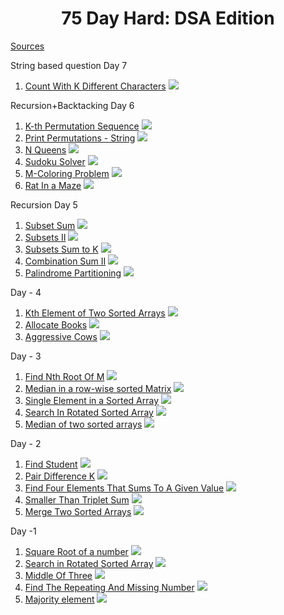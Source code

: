 <h1 align="center">75 Day Hard: DSA Edition</h1>

[Sources](https://takeuforward.org/strivers-a2z-dsa-course/strivers-a2z-dsa-course-sheet-2/) 

String based question Day 7
1. [Count With K Different Characters](https://www.codingninjas.com/studio/problems/count-with-k-different-characters_1214627)&nbsp;<img src="https://img.shields.io/badge/Medium-ffc147" >

Recursion+Backtacking Day 6
1. [K-th Permutation Sequence](https://www.codingninjas.com/studio/problems/1112626)&nbsp;<img src="https://img.shields.io/badge/Medium-ffc147" >
2. [Print Permutations - String](https://www.codingninjas.com/studio/problems/758958)&nbsp;<img src="https://img.shields.io/badge/Easy-65b168" >
3. [N Queens](https://www.codingninjas.com/studio/problems/759332)&nbsp;<img src="https://img.shields.io/badge/Hard-fe4040" >
4. [Sudoku Solver](https://www.codingninjas.com/studio/problems/sudoku-solver_8416969)&nbsp;<img src="https://img.shields.io/badge/Hard-fe4040" >
5. [M-Coloring Problem](https://www.codingninjas.com/studio/problems/m-coloring-problem_981273)&nbsp;<img src="https://img.shields.io/badge/Medium-ffc147" >
6. [Rat In a Maze](https://www.codingninjas.com/studio/problems/rat-in-a-maze-_8842357)&nbsp;<img src="https://img.shields.io/badge/Hard-fe4040" >

Recursion Day 5
1. [Subset Sum](https://www.codingninjas.com/studio/problems/subset-sum_3843086)&nbsp;<img src="https://img.shields.io/badge/Easy-65b168" >
2. [Subsets II](https://www.codingninjas.com/studio/problems/unique-subsets_3625236)&nbsp;<img src="https://img.shields.io/badge/Medium-ffc147" >
3. [Subsets Sum to K](https://www.codingninjas.com/studio/problems/759331)&nbsp;<img src="https://img.shields.io/badge/Medium-ffc147" >
4. [Combination Sum II](https://www.codingninjas.com/studio/problems/1112622)&nbsp;<img src="https://img.shields.io/badge/Medium-ffc147" >
5. [Palindrome Partitioning](https://www.codingninjas.com/studio/problems/palindrome-partitioning_626181)&nbsp;<img src="https://img.shields.io/badge/Hard-fe4040" >

Day - 4
1. [Kth Element of Two Sorted Arrays](https://www.codingninjas.com/studio/problems/1112629)&nbsp;<img src="https://img.shields.io/badge/Hard-fe4040" >
2. [Allocate Books](https://www.codingninjas.com/studio/problems/ayush-gives-ninjatest_1097574)&nbsp;<img src="https://img.shields.io/badge/Medium-ffc147" >
3. [Aggressive Cows](https://www.codingninjas.com/studio/problems/aggressive-cows_1082559)&nbsp;<img src="https://img.shields.io/badge/Medium-ffc147" >

Day - 3
1. [Find Nth Root Of M](https://www.codingninjas.com/studio/problems/1062679)&nbsp;<img src="https://img.shields.io/badge/Easy-65b168" >
2. [Median in a row-wise sorted Matrix](https://www.codingninjas.com/studio/problems/median-of-a-row-wise-sorted-matrix_1115473)&nbsp;<img src="https://img.shields.io/badge/Medium-ffc147" >
3. [Single Element in a Sorted Array](https://www.codingninjas.com/studio/problems/1112654)&nbsp;<img src="https://img.shields.io/badge/Easy-65b168" >
4. [Search In Rotated Sorted Array](https://www.codingninjas.com/studio/problems/630450)&nbsp;<img src="https://img.shields.io/badge/Easy-65b168" >
5. [Median of two sorted arrays](https://www.codingninjas.com/studio/problems/median-of-two-sorted-arrays_985294)&nbsp;<img src="https://img.shields.io/badge/Hard-fe4040" >

Day - 2
1. [Find Student](https://www.codingninjas.com/studio/problems/find-student_3161883)&nbsp;<img src="https://img.shields.io/badge/Easy-65b168" >
2. [Pair Difference K](https://www.codingninjas.com/studio/problems/pair-difference-k_1089634)&nbsp;<img src="https://img.shields.io/badge/Medium-ffc147" >
3. [Find Four Elements That Sums To A Given Value](https://www.codingninjas.com/studio/problems/find-four-elements-that-sums-to-a-given-value_983605)&nbsp;<img src="https://img.shields.io/badge/Medium-ffc147" >
4. [Smaller Than Triplet Sum](https://www.codingninjas.com/studio/problems/3-sum-smaller_3161884)&nbsp;<img src="https://img.shields.io/badge/Medium-ffc147" >
5. [Merge Two Sorted Arrays](https://www.codingninjas.com/studio/problems/ninja-and-sorted-arrays_1214628)&nbsp;<img src="https://img.shields.io/badge/Medium-ffc147" >

Day -1
1. [Square Root of a number](https://www.codingninjas.com/studio/problems/square-root-integral_893351)&nbsp;<img src="https://img.shields.io/badge/Easy-65b168" >
2. [Search in Rotated Sorted Array](https://leetcode.com/problems/search-in-rotated-sorted-array/)&nbsp;<img src="https://img.shields.io/badge/Medium-ffc147" >
3. [Middle Of Three](https://www.codingninjas.com/studio/problems/middle-of-three_1118283)&nbsp;<img src="https://img.shields.io/badge/Easy-65b168" >
4. [Find The Repeating And Missing Number](https://www.codingninjas.com/studio/problems/find-the-repeating-and-missing-number_1062727)&nbsp;<img src="https://img.shields.io/badge/Easy-65b168" >
5. [Majority element](https://www.codingninjas.com/studio/problems/majority-element_842495)&nbsp;<img src="https://img.shields.io/badge/Easy-65b168" >
